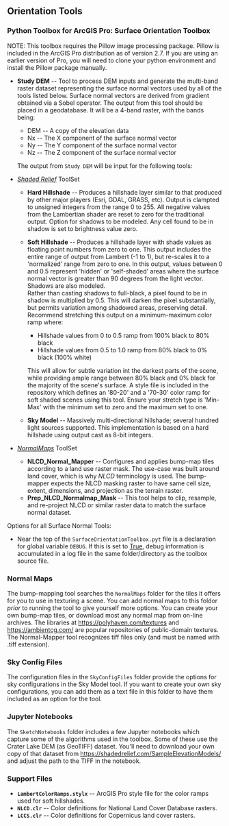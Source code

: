 ## Orientation Tools


### Python Toolbox for ArcGIS Pro: Surface Orientation Toolbox

NOTE: This toolbox requires the Pillow image processing package.  Pillow is included in the ArcGIS Pro distribution as of
version 2.7.  If you are using an earlier version of Pro, you will need to clone your python environment and install the
Pillow package manually. 



* __Study DEM__ -- Tool to process DEM inputs and generate the multi-band raster dataset representing the surface normal 
  vectors used by all of the tools listed below.  Surface normal vectors are derived from gradient obtained via 
  a Sobel operator.  The output from this tool should be placed in a geodatabase.  It will be a 4-band raster,
  with the bands being:
    * DEM -- A copy of the elevation data
    * Nx -- The X component of the surface normal vector
    * Ny -- The Y component of the surface normal vector
    * Nz -- The Z component of the surface normal vector

  The output from `Study DEM` will be input for the following tools: 
  
* _<u>Shaded Relief</u>_ ToolSet
    * __Hard Hillshade__ -- Produces a hillshade layer similar to that produced by other major players (Esri,
      GDAL, GRASS, etc). Output is clampted to unsigned integers from the range 0 to 255. 
      All negative values from the Lambertian
      shader are reset to zero for the traditional output. Option for shadows to be modeled. Any cell found to be in
      shadow is set to brightness value zero.
    * __Soft Hillshade__ -- Produces a hillshade layer with shade values as floating point numbers from zero to one. 
      This output includes the entire range of output from Lambert (-1 to 1), but re-scales it to a 'normalized'
      range from zero to one.  In this output, values between 0 and 0.5 represent 'hidden' or 'self-shaded' areas
      where the surface normal vector is greater than 90 degrees from the light vector. Shadows are also modeled.  
      Rather than casting shadows to full-black, a pixel found to be in shadow is multiplied by 0.5.  This will darken
      the pixel substantially, but permits variation among shadowed areas, preserving detail.  Recommend stretching 
      this output on a minimum-maximum color ramp where:
        * Hillshade values from 0 to 0.5 ramp from 100% black to 80% black
        * Hillshade values from 0.5 to 1.0 ramp from 80% black to 0% black (100% white)
      
        This will allow for subtle variation int the darkest parts of the scene, while providing ample range between
        80% black and 0% black for the majority of the scene's surface. 
        A style file is included in the repository which defines an '80-20' and a '70-30' color ramp for soft shaded
        scenes using this tool.  Ensure your stretch type is 'Min-Max' with the minimum set to zero and the maximum 
        set to one. 
    * __Sky Model__ -- Massively multi-directional hillshade; several hundred light sources supported. 
      This implementation is based on a hard hillshade using output cast as 8-bit integers. 
* _<u>NormalMaps</u>_ ToolSet
    * __NLCD_Normal_Mapper__ -- Configures and applies bump-map tiles according to a land use raster mask. The 
      use-case was built around land cover, which is why *NLCD* terminology is used. The bump-mapper expects 
      the NLCD masking raster to have same cell size, extent, dimensions, and projection as the terrain raster.
    * __Prep_NLCD_Normalmap_Mask__ -- This tool helps to clip, resample, and re-project NLCD or similar raster data to
      match the surface normal dataset.
      

Options for all Surface Normal Tools:
* Near the top of the `SurfaceOrientationToolbox.pyt` file is a declaration for global variable `DEBUG`. If this is
  set to <u>True</u>, debug information is accumulated in a log file in the same folder/directory
  as the toolbox source file.
  
### Normal Maps
The bump-mapping tool searches the `NormalMaps` folder for the tiles it offers for you to use in texturing 
a scene. You can add normal maps to this foldor *prior* to running the tool to give yourself more options. 
You can create your own bump-map tiles, or download most any normal map from on-line archives. 
The libraries at https://polyhaven.com/textures and https://ambientcg.com/ are popular repositories of 
public-domain textures. The Normal-Mapper tool recognizes tiff files only (and must be named with .tiff extension).

### Sky Config Files
The configuration files in the `SkyConfigFiles` folder provide the options for sky configurations in the
Sky Model tool.  If you want to create your own sky configurations, you can add them as a text file in this
folder to have them included as an option for the tool. 

### Jupyter Notebooks
The `SketchNotebooks` folder includes a few Jupyter notebooks which capture some of the algorithms
used in the toolbox.  Some of these use the Crater Lake DEM (as GeoTIFF) dataset.  You'll need to 
download your own copy of that dataset from https://shadedrelief.com/SampleElevationModels/ and adjust
the path to the TIFF in the notebook. 

### Support Files
* __`LambertColorRamps.stylx`__ -- ArcGIS Pro style file for the color ramps used for soft hillshades. 
* __`NLCD.clr`__ -- Color definitions for National Land Cover Database rasters.
* __`LCCS.clr`__ -- Color definitions for Copernicus land cover rasters.
